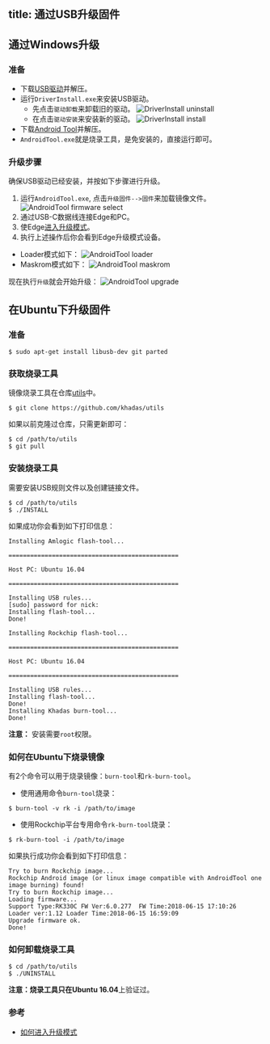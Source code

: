 title: 通过USB升级固件
---
## 通过Windows升级
### 准备
* 下载[USB驱动](http://www.mediafire.com/file/h2adcu2u9245y12/DriverAssitant_v4.6.zip)并解压。
* 运行`DriverInstall.exe`来安装USB驱动。
  * 先点击`驱动卸载`来卸载旧的驱动。
  ![DriverInstall uninstall](/images/edge/DriverInstall_uninstall_zh.png)
  * 在点击`驱动安装`来安装新的驱动。
  ![DriverInstall install](/images/edge/DriverInstall_install_zh.png)
* 下载[Android Tool](http://www.mediafire.com/file/2f2yrog952fc10t/AndroidTool_Release_zh_v2.55.zip)并解压。
* `AndroidTool.exe`就是烧录工具，是免安装的，直接运行即可。

### 升级步骤
确保USB驱动已经安装，并按如下步骤进行升级。

1. 运行`AndroidTool.exe`, 点击`升级固件-->固件`来加载镜像文件。
![AndroidTool firmware select](/images/edge/AndroldTool_firmware_zh.png)
2. 通过USB-C数据线连接Edge和PC。
3. 使Edge[进入升级模式](/zh-cn/edge/HowtoBootIntoUpgradeMode.html)。
4. 执行上述操作后你会看到Edge升级模式设备。
* Loader模式如下：
![AndroidTool loader](/images/edge/AndroldTool_loader_zh.png)
* Maskrom模式如下：
![AndroidTool maskrom](/images/edge/AndroldTool_maskrom_zh.png)

现在执行`升级`就会开始升级：
![AndroidTool upgrade](/images/edge/AndroldTool_upgrade_zh.png)

## 在Ubuntu下升级固件
### 准备
```
$ sudo apt-get install libusb-dev git parted
```
### 获取烧录工具
镜像烧录工具在仓库[utils](https://github.com/khadas/utils)中。
```
$ git clone https://github.com/khadas/utils
```
如果以前克隆过仓库，只需更新即可：
```
$ cd /path/to/utils
$ git pull
```
### 安装烧录工具
需要安装USB规则文件以及创建链接文件。
```
$ cd /path/to/utils
$ ./INSTALL
```
如果成功你会看到如下打印信息：
```
Installing Amlogic flash-tool...

===============================================

Host PC: Ubuntu 16.04

===============================================

Installing USB rules...
[sudo] password for nick: 
Installing flash-tool...
Done!

Installing Rockchip flash-tool...

===============================================

Host PC: Ubuntu 16.04

===============================================

Installing USB rules...
Installing flash-tool...
Done!
Installing Khadas burn-tool...
Done!
```
**注意：** 安装需要`root`权限。

### 如何在Ubuntu下烧录镜像
有2个命令可以用于烧录镜像：`burn-tool`和`rk-burn-tool`。

* 使用通用命令`burn-tool`烧录：

```
$ burn-tool -v rk -i /path/to/image
```

* 使用Rockchip平台专用命令`rk-burn-tool`烧录：

```
$ rk-burn-tool -i /path/to/image
```

如果执行成功你会看到如下打印信息：
```
Try to burn Rockchip image...
Rockchip Android image (or linux image compatible with AndroidTool one image burning) found!
Try to burn Rockchip image...
Loading firmware...
Support Type:RK330C	FW Ver:6.0.277	FW Time:2018-06-15 17:10:26
Loader ver:1.12	Loader Time:2018-06-15 16:59:09
Upgrade firmware ok.
Done!
```

### 如何卸载烧录工具
```
$ cd /path/to/utils
$ ./UNINSTALL
```

**注意：**烧录工具只在**Ubuntu 16.04**上验证过。

### 参考
* [如何进入升级模式](/zh-cn/edge/HowtoBootIntoUpgradeMode.html)

